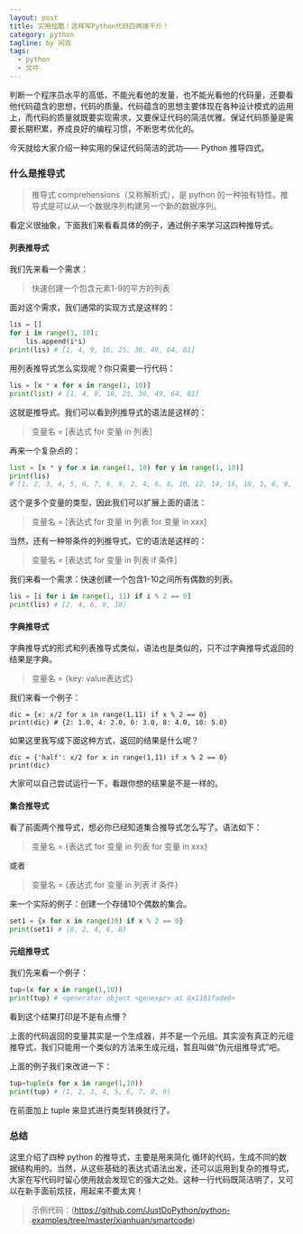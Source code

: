 ```yaml
---
layout: post
title: 实用炫酷！这样写Python代码四两拨千斤！
category: python
tagline: by 闲欢
tags: 
  - python
  - 文件
---
```


判断一个程序员水平的高低，不能光看他的发量，也不能光看他的代码量，还要看他代码蕴含的思想，代码的质量。代码蕴含的思想主要体现在各种设计模式的运用上，而代码的质量就既要实现需求，又要保证代码的简洁优雅。保证代码质量是需要长期积累，养成良好的编程习惯，不断思考优化的。

今天就给大家介绍一种实用的保证代码简洁的武功—— Python 推导四式。


### 什么是推导式

> 推导式 comprehensions（又称解析式），是 python 的一种独有特性。推导式是可以从一个数据序列构建另一个新的数据序列。

看定义很抽象，下面我们来看看具体的例子，通过例子来学习这四种推导式。


#### 列表推导式

我们先来看一个需求：

> 快速创建一个包含元素1-9的平方的列表

面对这个需求，我们通常的实现方式是这样的：

```python
lis = []
for i in range(1, 10):
    lis.append(i*i)
print(lis) # [1, 4, 9, 16, 25, 36, 49, 64, 81]
```

用列表推导式怎么实现呢？你只需要一行代码：

```python
lis = [x * x for x in range(1, 10)]
print(list) # [1, 4, 9, 16, 25, 36, 49, 64, 81]
```

这就是推导式。我们可以看到列推导式的语法是这样的：

> 变量名 = [表达式 for 变量 in 列表]

再来一个复杂点的：

```python
list = [x * y for x in range(1, 10) for y in range(1, 10)]
print(lis)
# [1, 2, 3, 4, 5, 6, 7, 8, 9, 2, 4, 6, 8, 10, 12, 14, 16, 18, 3, 6, 9, 12, 15, 18, 21, 24, 27, 4, 8, 12, 16, 20, 24, 28, 32, 36, 5, 10, 15, 20, 25, 30, 35, 40, 45, 6, 12, 18, 24, 30, 36, 42, 48, 54, 7, 14, 21, 28, 35, 42, 49, 56, 63, 8, 16, 24, 32, 40, 48, 56, 64, 72, 9, 18, 27, 36, 45, 54, 63, 72, 81]
```

这个是多个变量的类型，因此我们可以扩展上面的语法：

> 变量名 = [表达式 for 变量 in 列表 for 变量 in  xxx]

当然，还有一种带条件的列推导式，它的语法是这样的：

> 变量名 = [表达式 for 变量 in 列表 if 条件]

我们来看一个需求：快速创建一个包含1-10之间所有偶数的列表。

```python
lis = [i for i in range(1, 11) if i % 2 == 0]
print(lis) # [2, 4, 6, 8, 10]
```

#### 字典推导式

字典推导式的形式和列表推导式类似，语法也是类似的，只不过字典推导式返回的结果是字典。

> 变量名 = {key: value表达式}

我们来看一个例子：

```pythonn
dic = {x: x/2 for x in range(1,11) if x % 2 == 0}
print(dic) # {2: 1.0, 4: 2.0, 6: 3.0, 8: 4.0, 10: 5.0}
```

如果这里我写成下面这种方式，返回的结果是什么呢？

```pythonn
dic = {'half': x/2 for x in range(1,11) if x % 2 == 0}
print(dic) 
```

大家可以自己尝试运行一下，看跟你想的结果是不是一样的。


#### 集合推导式

看了前面两个推导式，想必你已经知道集合推导式怎么写了。语法如下：

> 变量名 = {表达式 for 变量 in 列表 for 变量 in  xxx}

或者

> 变量名 = {表达式 for 变量 in 列表 if 条件}

来一个实际的例子：创建一个存储10个偶数的集合。

```python
set1 = {x for x in range(10) if x % 2 == 0}
print(set1) # {0, 2, 4, 6, 8}
```

#### 元组推导式

我们先来看一个例子：

```python
tup=(x for x in range(1,10))
print(tup) # <generator object <genexpr> at 0x1101fade0>
```

看到这个结果打印是不是有点懵？

上面的代码返回的变量其实是一个生成器，并不是一个元组。其实没有真正的元组推导式，我们只能用一个类似的方法来生成元组，暂且叫做“伪元组推导式”吧。

上面的例子我们来改进一下：

```python
tup=tuple(x for x in range(1,10))
print(tup) # (1, 2, 3, 4, 5, 6, 7, 8, 9)
```

在前面加上 tuple 来显式进行类型转换就行了。

 
### 总结

这里介绍了四种 python 的推导式，主要是用来简化 循环的代码，生成不同的数据结构用的。当然，从这些基础的表达式语法出发，还可以运用到复杂的推导式，大家在写代码时留心使用就会发现它的强大之处。这种一行代码既简洁明了，又可以在新手面前炫技，用起来不要太爽！


> 示例代码：(https://github.com/JustDoPython/python-examples/tree/master/xianhuan/smartcode)